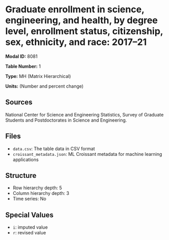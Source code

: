 # Graduate enrollment in science, engineering, and health, by degree level, enrollment status, citizenship, sex, ethnicity, and race: 2017–21

**Modal ID:** 8081

**Table Number:** 1

**Type:** MH (Matrix Hierarchical)

**Units:** (Number and percent change)

## Sources

National Center for Science and Engineering Statistics, Survey of Graduate Students and Postdoctorates in Science and Engineering.

## Files

- `data.csv`: The table data in CSV format
- `croissant_metadata.json`: ML Croissant metadata for machine learning applications

## Structure

- Row hierarchy depth: 5
- Column hierarchy depth: 3
- Time series: No

## Special Values

- `i`: imputed value
- `r`: revised value
